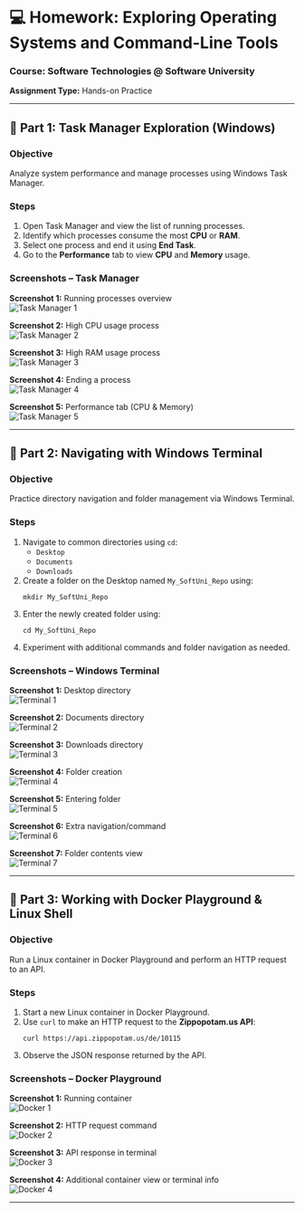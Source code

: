 # 💻 Homework: Exploring Operating Systems and Command-Line Tools

### Course: Software Technologies @ Software University  
**Assignment Type:** Hands-on Practice  

---

## 🧠 Part 1: Task Manager Exploration (Windows)

### Objective
Analyze system performance and manage processes using Windows Task Manager.

### Steps
1. Open Task Manager and view the list of running processes.  
2. Identify which processes consume the most **CPU** or **RAM**.  
3. Select one process and end it using **End Task**.  
4. Go to the **Performance** tab to view **CPU** and **Memory** usage.  

### Screenshots – Task Manager
**Screenshot 1:** Running processes overview  
![Task Manager 1](Screenshot-1.png)

**Screenshot 2:** High CPU usage process  
![Task Manager 2](Screenshot-2.png)

**Screenshot 3:** High RAM usage process  
![Task Manager 3](Screenshot-3.png)

**Screenshot 4:** Ending a process  
![Task Manager 4](Screenshot-4.png)

**Screenshot 5:** Performance tab (CPU & Memory)  
![Task Manager 5](Screenshot-5.png)

---

## 🧩 Part 2: Navigating with Windows Terminal

### Objective
Practice directory navigation and folder management via Windows Terminal.

### Steps
1. Navigate to common directories using `cd`:  
   - `Desktop`  
   - `Documents`  
   - `Downloads`  
2. Create a folder on the Desktop named `My_SoftUni_Repo` using:
   ```
   mkdir My_SoftUni_Repo
   ```  
3. Enter the newly created folder using:
   ```
   cd My_SoftUni_Repo
   ```  
4. Experiment with additional commands and folder navigation as needed.

### Screenshots – Windows Terminal
**Screenshot 1:** Desktop directory  
![Terminal 1](Screenshot-6.png)

**Screenshot 2:** Documents directory  
![Terminal 2](Screenshot-7.png)

**Screenshot 3:** Downloads directory  
![Terminal 3](Screenshot-8.png)

**Screenshot 4:** Folder creation  
![Terminal 4](Screenshot-9.png)

**Screenshot 5:** Entering folder  
![Terminal 5](Screenshot-10.png)

**Screenshot 6:** Extra navigation/command  
![Terminal 6](Screenshot-11.png)

**Screenshot 7:** Folder contents view  
![Terminal 7](Screenshot-12.png)

---

## 🐧 Part 3: Working with Docker Playground & Linux Shell

### Objective
Run a Linux container in Docker Playground and perform an HTTP request to an API.

### Steps
1. Start a new Linux container in Docker Playground.  
2. Use `curl` to make an HTTP request to the **Zippopotam.us API**:
   ```
   curl https://api.zippopotam.us/de/10115
   ```  
3. Observe the JSON response returned by the API.  

### Screenshots – Docker Playground
**Screenshot 1:** Running container  
![Docker 1](Screenshot-13.png)

**Screenshot 2:** HTTP request command  
![Docker 2](Screenshot-14.png)

**Screenshot 3:** API response in terminal  
![Docker 3](Screenshot-15.png)

**Screenshot 4:** Additional container view or terminal info  
![Docker 4](Screenshot-16.png)

---
